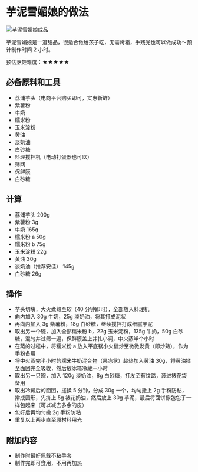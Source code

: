 # 芋泥雪媚娘的做法

![芋泥雪媚娘成品](./芋泥雪媚娘成品.jpg)

芋泥雪媚娘是一道甜品，很适合做给孩子吃，无需烤箱，手残党也可以做成功～预计制作时间 2 小时。

预估烹饪难度：★★★★★

## 必备原料和工具

- 荔浦芋头（电商平台购买即可，实惠新鲜）
- 紫薯粉
- 牛奶
- 糯米粉
- 玉米淀粉
- 黄油
- 淡奶油
- 白砂糖
- 料理搅拌机（电动打蛋器也可以）
- 筛网
- 保鲜膜
- 白砂糖

## 计算

- 荔浦芋头 200g
- 紫薯粉 3g
- 牛奶 165g
- 糯米粉 a 50g
- 糯米粉 b 75g
- 玉米淀粉 22g
- 黄油 30g
- 淡奶油（推荐安佳） 145g
- 白砂糖 26g

## 操作

- 芋头切块，大火煮熟至软（40 分钟即可），全部放入料理机
- 向内加入 30g 牛奶，25g 淡奶油，将其打成泥状
- 再向内加入 3g 紫薯粉，18g 白砂糖，继续搅拌打成细腻芋泥
- 取出另一个碗，加入全部糯米粉 b，22g 玉米淀粉，135g 牛奶，50g 白砂糖，混匀并过筛一遍，保鲜膜盖上并扎小洞，中火蒸半个小时
- 在蒸的过程中，将糯米粉 a 放入平底锅小火翻炒至微微发黄（即炒熟），作为手粉备用
- 将中火蒸完半小时的糯米牛奶混合物（果冻状）趁热加入黄油 30g，将黄油揉至面团完全吸收，然后放冰箱冷藏一小时
- 取出另一只碗，加入 120g 淡奶油，8g 白砂糖，打发至有纹路，装进裱花袋备用
- 取出冷藏后的面团，搓揉 5 分钟，分成 30g 一个，均匀撒上 2g 手粉防粘，擀成圆形，先挤上 5g 裱花奶油，然后放上 30g 芋泥，最后将面饼像包包子一样包起来（可以减去多余的皮）
- 包好后再均匀撒 2g 手粉防粘
- 重复以上两步直至原材料用光

## 附加内容

- 制作时最好佩戴不粘手套
- 制作完即可食用，不用再加热